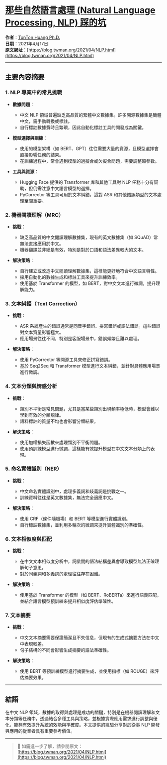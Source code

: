 # [那些自然語言處理 (Natural Language Processing, NLP) 踩的坑](https://deep-learning-101.github.io/)

**作者**：[TonTon Huang Ph.D.](https://www.twman.org/)   
**日期**：2021年4月17日  
**原文網址**：[https://blog.twman.org/2021/04/NLP.html](https://blog.twman.org/2021/04/NLP.html)

---
## 主要內容摘要

### 1. NLP 專案中的常見挑戰

- **數據問題**：
  - 中文 NLP 領域普遍缺乏高品質的繁體中文數據集。許多開源數據集是簡體中文，需手動轉換或標註。
  - 自行標註數據費時且繁瑣，因此自動化標註工具的開發成為關鍵。

- **模型選擇與訓練**：
  - 使用的模型架構（如 BERT、GPT）往往需要大量的資源，且模型選擇會直接影響任務的結果。
  - 在訓練過程中，常會遇到模型的過擬合或欠擬合問題，需要調整超參數。

- **工具與資源**：
  - Hugging Face 提供的 Transformer 库和其他工具對 NLP 任務十分有幫助，但仍需注意中文語言模型的選擇。
  - PyCorrector 等工具可用於文本糾錯，這對 ASR 和其他錯誤類型的文本處理至關重要。

### 2. 機器閱讀理解（MRC）

- **挑戰**：
  - 缺乏高品質的中文閱讀理解數據集，現有的英文數據集（如 SQuAD）常無法直接應用於中文。
  - 機器翻譯並非總是有效，特別是對於口語和語法差異較大的文本。

- **解決策略**：
  - 自行建立或改造中文閱讀理解數據集，這樣能更好地符合中文語言特性。
  - 採用自動化的數據生成和標註工具來提升訓練效率。
  - 使用基於 Transformer 的模型，如 BERT，對中文文本進行微調，提升理解能力。

### 3. 文本糾錯（Text Correction）

- **挑戰**：
  - ASR 系統產生的錯誤通常是同音字錯誤、拼寫錯誤或語法錯誤。這些錯誤對文本質量影響極大。
  - 應用場景往往不同，特別是客服場景中，錯誤頻繁且難以處理。

- **解決策略**：
  - 使用 PyCorrector 等開源工具來修正拼寫錯誤。
  - 基於 Seq2Seq 和 Transformer 模型進行文本糾錯，並針對具體應用場景進行微調。

### 4. 文本分類與情感分析

- **挑戰**：
  - 類別不平衡是常見問題，尤其是當某些類別出現頻率極低時，模型會難以學到有效的分類規律。
  - 語料標註的質量不均也會影響分類結果。

- **解決策略**：
  - 使用加權損失函數來處理類別不平衡問題。
  - 使用預訓練模型進行微調，這樣能有效提升模型在中文文本分類上的表現。

### 5. 命名實體識別（NER）

- **挑戰**：
  - 中文命名實體識別中，處理多義詞和歧義詞是挑戰之一。
  - 訓練資料往往是英文數據集，無法完全適應中文。

- **解決策略**：
  - 使用 CRF（條件隨機場）和 BERT 等模型進行實體識別。
  - 自行標註數據集，並利用多輪次的微調來提升實體識別的準確性。

### 6. 文本相似度與匹配

- **挑戰**：
  - 在中文文本相似度分析中，詞彙間的語法結構差異會導致模型無法正確理解句子意思。
  - 對於同義詞和多義詞的處理往往存在困難。

- **解決策略**：
  - 使用基於 Transformer 的模型（如 BERT、RoBERTa）來進行語義匹配，並結合語言模型預訓練來提升相似度評估準確性。

### 7. 文本摘要

- **挑戰**：
  - 中文文本摘要需要保證簡潔且不失信息，但現有的生成式摘要方法在中文中表現較差。
  - 句子結構的不同會影響生成摘要的語法準確性。

- **解決策略**：
  - 使用 BERT 等預訓練模型進行摘要生成，並使用指標（如 ROUGE）來評估摘要效果。

---

## 結語

在中文 NLP 領域，數據的取得與處理是成功的關鍵，特別是在機器閱讀理解和文本分類等任務中。透過結合多種工具與策略，並根據實際應用需求進行調整與優化，能夠有效提升系統的效能與準確度。本文提供的經驗分享對於從事 NLP 開發與應用的從業者具有重要參考價值。

---

> 📖 如需進一步了解，請參閱原文：  
> [https://blog.twman.org/2021/04/NLP.html](https://blog.twman.org/2021/04/NLP.html)
